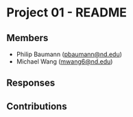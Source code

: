 Project 01 - README
===================

Members
-------

- Philip Baumann (pbaumann@nd.edu)
- Michael Wang (mwang6@nd.edu)

Responses
---------

Contributions
-------------
